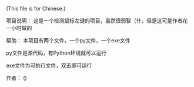 (This file is for Chinese.)

项目说明：
这是一个检测鼠标左键的项目，虽然很弱智（什，但是这可是作者花一小时做的

帮助：
本项目有两个文件，一个py文件，一个exe文件

py文件是源代码，有Python环境就可以运行

exe文件为可执行文件，双击即可运行

作者：
()
